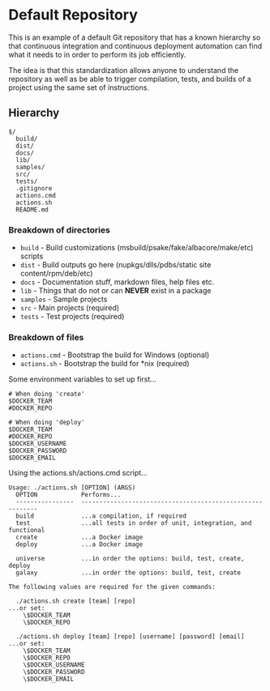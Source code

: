 # Default Repository

This is an example of a default Git repository that has a known hierarchy so
that continuous integration and continuous deployment automation can find what
it needs to in order to perform its job efficiently.

The idea is that this standardization allows anyone to understand the repository
as well as be able to trigger compilation, tests, and builds of a project using
the same set of instructions.

## Hierarchy

```
$/
  build/
  dist/
  docs/
  lib/
  samples/
  src/
  tests/
  .gitignore
  actions.cmd
  actions.sh
  README.md
```
### Breakdown of directories

- `build` - Build customizations (msbuild/psake/fake/albacore/make/etc) scripts
- `dist` - Build outputs go here (nupkgs/dlls/pdbs/static site content/rpm/deb/etc)
- `docs` - Documentation stuff, markdown files, help files etc.
- `lib` - Things that do not or can **NEVER** exist in a package
- `samples` - Sample projects
- `src` - Main projects (required)
- `tests` - Test projects (required)

### Breakdown of files

- `actions.cmd` - Bootstrap the build for Windows (optional)
- `actions.sh` - Bootstrap the build for \*nix (required)

Some environment variables to set up first...

```
# When doing 'create'
$DOCKER_TEAM
#DOCKER_REPO

# When doing 'deploy'
$DOCKER_TEAM
#DOCKER_REPO
$DOCKER_USERNAME
$DOCKER_PASSWORD
$DOCKER_EMAIL
```

Using the actions.sh/actions.cmd script...

```
Usage: ./actions.sh [OPTION] (ARGS)
  OPTION            Performs...
  ----------------  ----------------------------------------------------------
  build             ...a compilation, if required
  test              ...all tests in order of unit, integration, and functional
  create            ...a Docker image
  deploy            ...a Docker image

  universe          ...in order the options: build, test, create, deploy
  galaxy            ...in order the options: build, test, create

The following values are required for the given commands:

  ./actions.sh create [team] [repo]                                 ...or set:
    \$DOCKER_TEAM
    \$DOCKER_REPO

  ./actions.sh deploy [team] [repo] [username] [password] [email]   ...or set:
    \$DOCKER_TEAM
    \$DOCKER_REPO
    \$DOCKER_USERNAME
    \$DOCKER_PASSWORD
    \$DOCKER_EMAIL
```
